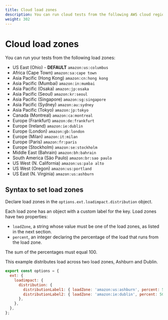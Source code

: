 ```yaml
---
title: Cloud load zones
description: You can run cloud tests from the following AWS cloud regions.
weight: 302
---
```


# Cloud load zones

You can run your tests from the following load zones:

- US East (Ohio) - **DEFAULT** `amazon:us:columbus`
- Africa (Cape Town) `amazon:sa:cape town`
- Asia Pacific (Hong Kong) `amazon:cn:hong kong`
- Asia Pacific (Mumbai) `amazon:in:mumbai`
- Asia Pacific (Osaka) `amazon:jp:osaka`
- Asia Pacific (Seoul) `amazon:kr:seoul`
- Asia Pacific (Singapore) `amazon:sg:singapore`
- Asia Pacific (Sydney) `amazon:au:sydney`
- Asia Pacific (Tokyo) `amazon:jp:tokyo`
- Canada (Montreal) `amazon:ca:montreal`
- Europe (Frankfurt) `amazon:de:frankfurt`
- Europe (Ireland)  `amazon:ie:dublin`
- Europe (London) `amazon:gb:london`
- Europe (Milan) `amazon:it:milan`
- Europe (Paris)  `amazon:fr:paris`
- Europe (Stockholm) `amazon:se:stockholm`
- Middle East (Bahrain) `amazon:bh:bahrain`
- South America (São Paulo) `amazon:br:sao paulo`
- US West (N. California) `amazon:us:palo alto`
- US West (Oregon) `amazon:us:portland`
- US East (N. Virginia) `amazon:us:ashburn`

## Syntax to set load zones

Declare load zones in the `options.ext.loadimpact.distribution` object.

Each load zone has an object with a custom label for the key. Load zones have two properties:

- `loadZone`, a string whose value must be one of the load zones, as listed in the next section.
- `percent`, an integer declaring the percentage of the load that runs from the load zone.

The sum of the percentages must equal 100.

This example distributes load across two load zones, Ashburn and Dublin.

```javascript
export const options = {
  ext: {
    loadimpact: {
      distribution: {
        distributionLabel1: { loadZone: 'amazon:us:ashburn', percent: 50 },
        distributionLabel2: { loadZone: 'amazon:ie:dublin', percent: 50 },
      },
    },
  },
};
```

